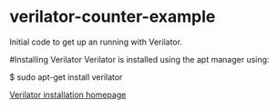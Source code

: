 # verilator-counter-example
Initial code to get up an running with Verilator.


#Installing Verilator
Verilator is installed using the apt manager using:

$ sudo apt-get install verilator

[Verilator installation homepage](https://www.veripool.org/projects/verilator/wiki/Installing)

